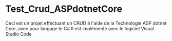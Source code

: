 # Test_Crud_ASPdotnetCore
Ceci est un projet effectuant un CRUD à l'aide de la Technologie ASP dotnet Core, avec pour langage le C#
Il est implémenté avec le logiciel Visual Studio Code
